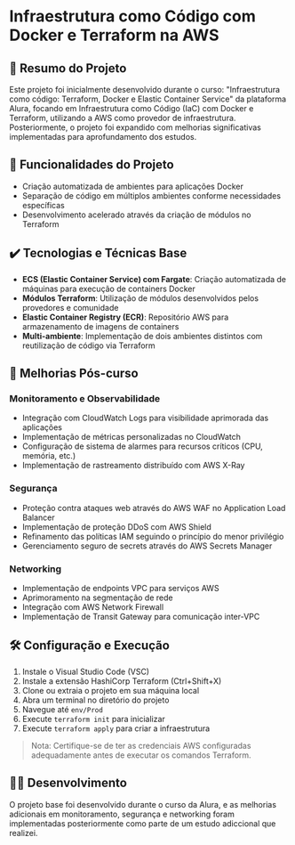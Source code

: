 # Infraestrutura como Código com Docker e Terraform na AWS

## 📝 Resumo do Projeto

Este projeto foi inicialmente desenvolvido durante o curso: "Infraestrutura como código: Terraform, Docker e Elastic Container Service" da plataforma Alura, focando em Infraestrutura como Código (IaC) com Docker e Terraform, utilizando a AWS como provedor de infraestrutura. Posteriormente, o projeto foi expandido com melhorias significativas implementadas para aprofundamento dos estudos.

## 🔨 Funcionalidades do Projeto

- Criação automatizada de ambientes para aplicações Docker
- Separação de código em múltiplos ambientes conforme necessidades específicas
- Desenvolvimento acelerado através da criação de módulos no Terraform

## ✔️ Tecnologias e Técnicas Base

- **ECS (Elastic Container Service) com Fargate**: Criação automatizada de máquinas para execução de containers Docker
- **Módulos Terraform**: Utilização de módulos desenvolvidos pelos provedores e comunidade
- **Elastic Container Registry (ECR)**: Repositório AWS para armazenamento de imagens de containers
- **Multi-ambiente**: Implementação de dois ambientes distintos com reutilização de código via Terraform

## 🔧 Melhorias Pós-curso

### Monitoramento e Observabilidade
- Integração com CloudWatch Logs para visibilidade aprimorada das aplicações
- Implementação de métricas personalizadas no CloudWatch
- Configuração de sistema de alarmes para recursos críticos (CPU, memória, etc.)
- Implementação de rastreamento distribuído com AWS X-Ray

### Segurança
- Proteção contra ataques web através do AWS WAF no Application Load Balancer
- Implementação de proteção DDoS com AWS Shield
- Refinamento das políticas IAM seguindo o princípio do menor privilégio
- Gerenciamento seguro de secrets através do AWS Secrets Manager

### Networking
- Implementação de endpoints VPC para serviços AWS
- Aprimoramento na segmentação de rede
- Integração com AWS Network Firewall
- Implementação de Transit Gateway para comunicação inter-VPC

## 🛠️ Configuração e Execução

1. Instale o Visual Studio Code (VSC)
2. Instale a extensão HashiCorp Terraform (Ctrl+Shift+X)
3. Clone ou extraia o projeto em sua máquina local
4. Abra um terminal no diretório do projeto
5. Navegue até `env/Prod`
6. Execute `terraform init` para inicializar
7. Execute `terraform apply` para criar a infraestrutura

> Nota: Certifique-se de ter as credenciais AWS configuradas adequadamente antes de executar os comandos Terraform.

## 👨‍💻 Desenvolvimento

O projeto base foi desenvolvido durante o curso da Alura, e as melhorias adicionais em monitoramento, segurança e networking foram implementadas posteriormente como parte de um estudo adiccional que realizei.